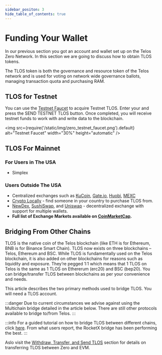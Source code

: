 ```yaml
---
sidebar_positon: 3
hide_table_of_contents: true
---
```


# Funding Your Wallet

In our previous section you got an account and wallet set up on the Telos Zero Network. In this section we are going to discuss how to obtain TLOS tokens.

The TLOS token is both the governance and resource token of the Telos network and is used for voting on network wide governance ballots, managing transaction quota and purchasing RAM.


## TLOS for Testnet

You can use the [Testnet Faucet](https://app.telos.net/testnet/developers) to acquire Testnet TLOS. Enter your and press the SEND TESTNET TLOS button. Once completed, you will receive testnet funds to work with and write data to the blockchain.

<img
    src={require('/static/img/zero_testnet_faucet.png').default}
    alt="Testnet Faucet"
    width="30%"
    height="automatic"
/>

## TLOS For Mainnet

### For Users in The USA

- Simplex

### Users Outside The USA

- Centralized exchanges such as [KuCoin](https://www.kucoin.com/trade/TLOS-USDT), [Gate.io](https://www.gate.io/fr/trade/TLOS\_USDT), [Huobi](https://www.huobi.com/en-us/trade/tlos_usdt?type=spot), [MEXC](https://www.mexc.com/exchange/TLOS_USDT)
- [Crypto Locally](https://cryptolocally.com/en/tlos/buy) - find someone in your country to purchase TLOS from.
- [NewDex](https://newdex.io/trade/eosio.token-tlos-eos), [SushiSwap](https://app.sushi.com/en/swap), and [Uniswap](https://app.uniswap.org/#/swap?use=V2?inputCurrency=ETH\&outputCurrency=0x7825e833d495f3d1c28872415a4aee339d26ac88) - decentralized exchange with support for multiple wallets.
- __Full list of Exchange Markets available on [CoinMarketCap](https://coinmarketcap.com/currencies/telos/markets/).__


## Bridging From Other Chains

TLOS is the native coin of the Telos blockchain (like ETH is for Ethereum, BNB is for Binance Smart Chain). TLOS now exists on three blockchains – Telos, Ethereum and BSC. While TLOS is fundamentally used on the Telos blockchain, it is also added on other blockchains for reasons such as liquidity and exposure. They’re pegged 1:1 which means that 1 TLOS on Telos is the same as 1 TLOS on Ethererum (erc20) and BSC (bep20). You can bridge/transfer TLOS between blockchains as per your convenience and needs.

This article describes the two primary methods used to bridge TLOS. You will need a TLOS account.

:::danger
Due to current circumstances we advise against using the Multichain bridge detailed in the article below. There are still other protocols available to bridge to/from Telos.
:::

:::info
For a guided tutorial on how to bridge TLOS between different chains, click [here](https://help.telos.net/en_US/getting-started/how-to-bridge-tlos-between-different-blockchains).
From what users report, the RocketX bridge has been performing the best.
:::

Aslo visit the [Withdraw, Transfer, and Send TLOS](./withdraw-transfer-and-send-tlos.md) section for details on transferring TLOS between Zero and EVM.